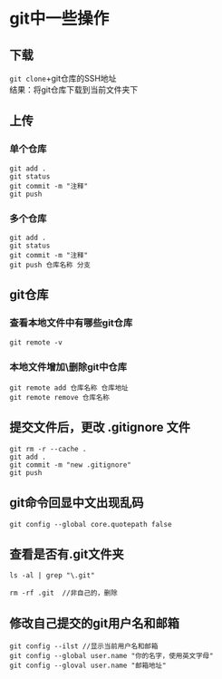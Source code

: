 # git中一些操作
## 下载
`git clone`+git仓库的SSH地址<br>
结果：将git仓库下载到当前文件夹下

## 上传
### 单个仓库
```
git add .
git status
git commit -m "注释"
git push
```

### 多个仓库
```
git add .
git status
git commit -m "注释"
git push 仓库名称 分支

```

## git仓库
### 查看本地文件中有哪些git仓库
```
git remote -v
```

### 本地文件增加\删除git中仓库
```
git remote add 仓库名称 仓库地址
git remote remove 仓库名称
```

## 提交文件后，更改 .gitignore 文件
```
git rm -r --cache .
git add .
git commit -m "new .gitignore"
git push
```

## git命令回显中文出现乱码
```
git config --global core.quotepath false
```

## 查看是否有.git文件夹
```
ls -al | grep "\.git"

rm -rf .git  //非自己的，删除
```

## 修改自己提交的git用户名和邮箱
```
git config --ilst //显示当前用户名和邮箱
git config --global user.name "你的名字，使用英文字母"
git config --gloval user.name "邮箱地址"
```





